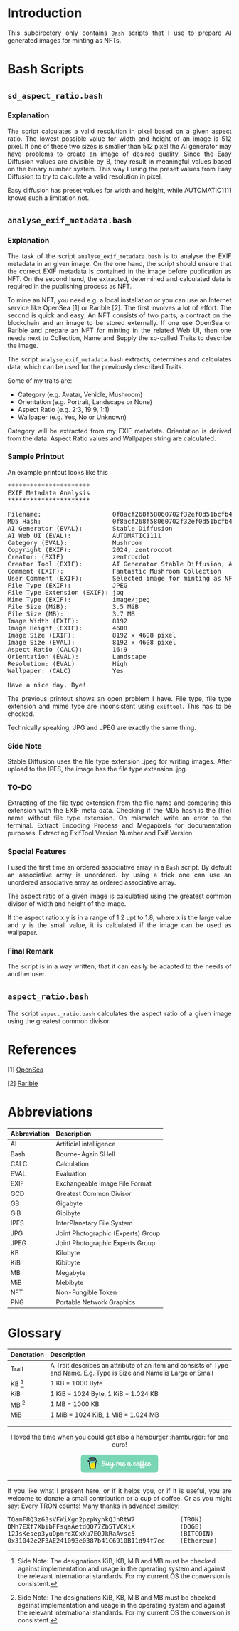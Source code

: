 # Introduction

<p align="justify">This subdirectory only contains <code>Bash</code> scripts that I use to prepare AI generated images for minting as NFTs.</p> 

# Bash Scripts

## <code>sd_aspect_ratio.bash</code>

### Explanation

<p align="justify">The script calculates a valid resolution in pixel based on a given aspect ratio. The lowest possible value for width and height of an image is 512 pixel. If one of these two sizes is smaller than 512 pixel the AI generator may have problems to create an image of desired quality. Since the Easy Diffusion values are divisible by 8, they result in meaningful values based on the binary number system. This way I using the preset values from Easy Diffusion to try to calculate a valid resolution in pixel.</p> 

<p align="justify">Easy diffusion has preset values for width and height, while AUTOMATIC1111 knows such a limitation not.</p> 

## <code>analyse_exif_metadata.bash</code>

### Explanation

<p align="justify">The task of the script <code>analyse_exif_metadata.bash</code> is to analyse the EXIF metadata in an given image. On the one hand, the script should ensure that the correct EXIF metadata is contained in the image before publication as NFT. On the second hand, the extracted, determined and calculated data is required in the publishing process as NFT.</p> 

<p align="justify">To mine an NFT, you need e.g. a local installation or you can use an Internet service like OpenSea [1] or Rarible [2]. The first involves a lot of effort. The second is quick and easy. An NFT consists of two parts, a contract on the blockchain and an image to be stored externally. If one use OpenSea or Rarible and prepare an NFT for minting in the related Web UI, then one needs next to Collection, Name and Supply the so-called Traits to describe the image.</p> 

<p align="justify">The script <code>analyse_exif_metadata.bash</code> extracts, determines and calculates data, which can be used for the previously described Traits.</p>

Some of my traits are:
- Category (e.g. Avatar, Vehicle, Mushroom)
- Orientation (e.g. Portrait, Landscape or None)
- Aspect Ratio (e.g. 2:3, 19:9, 1:1)
- Wallpaper (e.g. Yes, No or Unknown)

<p align="justify">Category will be extracted from my EXIF metadata. Orientation is derived from the data. Aspect Ratio values and Wallpaper string are calculated.</p>  

### Sample Printout

An example printout looks like this

<pre>
**********************
EXIF Metadata Analysis
**********************

Filename:                   0f8acf268f58060702f32ef0d51bcfb4.jpeg
MD5 Hash:                   0f8acf268f58060702f32ef0d51bcfb4
AI Generator (EVAL):        Stable Diffusion
AI Web UI (EVAL):           AUTOMATIC1111
Category (EVAL):            Mushroom
Copyright (EXIF):           2024, zentrocdot
Creator: (EXIF)             zentrocdot
Creator Tool (EXIF):        AI Generator Stable Diffusion, AI WebUI AUTOMATIC1111
Comment (EXIF):             Fantastic Mushroom Collection
User Comment (EXIF):        Selected image for minting as NFT
File Type (EXIF):           JPEG
File Type Extension (EXIF): jpg
Mime Type (EXIF):           image/jpeg
File Size (MiB):            3.5 MiB
File Size (MB):             3.7 MB
Image Width (EXIF):         8192
Image Height (EXIF):        4608
Image Size (EXIF):          8192 x 4608 pixel
Image Size (EVAL):          8192 x 4608 pixel
Aspect Ratio (CALC):        16:9
Orientation (EVAL):         Landscape
Resolution: (EVAL)          High
Wallpaper: (CALC)           Yes

Have a nice day. Bye!</pre>

<p align="justify">The previous printout shows an open problem I have. File type, file type extension and mime type are inconsistent using <code>exiftool</code>. This has to be checked.</p>

<p align="justify">Technically speaking, JPG and JPEG are exactly the same thing.</p>

### Side Note

<p align="justify">Stable Diffusion uses the file type extension .jpeg for writing images. After upload to the IPFS, the image has the file type extension .jpg.</p>

### TO-DO

<p align="justify">Extracting of the file type extension from the file name and comparing this extension with the EXIF meta data. Checking if the MD5 hash is the (file) name without file type extension. On mismatch write an error to the terminal. Extract Encoding Process and Megapixels for documentation purposes. Extracting ExifTool Version Number and Exif Version.</p>

### Special Features

<p align="justify">I used the first time an ordered associative array in a <code>Bash</code> script. By default an associative array is unordered. by using a trick one can use an unordered associative array as ordered associative array.</p>

<p align="justify">The aspect ratio of a given image is calculatied using the greatest common divisor of width and height of the image.</p>

<p align="justify">If the aspect ratio <it>x:y</it> is in a range of 1.2 upt to 1.8, where  <it>x</it> is the large value and  <it>y</it> is the small value, it is calculated if the image can be used as wallpaper.</p>

### Final Remark

<p align="justify">The script is in a way written, that it can easily be adapted to the needs of another user.</p>

## <code>aspect_ratio.bash</code>

<p align="justify">The script <code>aspect_ratio.bash</code> calculates the aspect ratio of a given image using the greatest common divisor.</p>

# References

[1] [OpenSea](https://opensea.io/)

[2] [Rarible](https://rarible.com/)

# Abbreviations

Abbreviation | Description
:----|:------------------------------|
AI   | Artificial intelligence
Bash | Bourne-Again SHell
CALC | Calculation
EVAL | Evaluation
EXIF | Exchangeable Image File Format 
GCD  | Greatest Common Divisor
GB   | Gigabyte
GiB  | Gibibyte
IPFS | InterPlanetary File System
JPG  | Joint Photographic (Experts) Group
JPEG | Joint Photographic Experts Group
KB   | Kilobyte
KiB  | Kibibyte
MB   | Megabyte
MiB  | Mebibyte
NFT  | Non-Fungible Token
PNG  | Portable Network Graphics

# Glossary

Denotation | Description
:----------|:--------------------------------------------------------------------------------------------------------------|
Trait      | A Trait describes an attribute of an item and consists of Type and Name. E.g. Type is Size and Name is Large or Small 
KB  [^1]   | 1 KB = 1000 Byte 
KiB        | 1 KiB = 1024 Byte, 1 KiB = 1.024 KB
MB  [^1]   | 1 MB = 1000 KB
MiB        | 1 MiB = 1024 KiB, 1 MiB = 1.024 MB

<hr width="100%" size="2">

<p align="center">I loved the time when you could get also a hamburger :hamburger: for one euro!</p>

<p align="center">
<a target="_blank" href="https://www.buymeacoffee.com/zentrocdot"><img src="..\IMAGES\greeen-button.png" alt="Buy Me A Coffee" height="41" width="174"></a>
</p>
<hr width="100%" size="2">

<p align="justify">If you like what I present here, or if it helps you, or if it is useful, you are welcome to donate a small contribution or a cup of coffee. Or as you might say: Every TRON counts! Many thanks in advance! :smiley:</p>

<pre>TQamF8Q3z63sVFWiXgn2pzpWyhkQJhRtW7            (TRON)
DMh7EXf7XbibFFsqaAetdQQ77Zb5TVCXiX            (DOGE)
12JsKesep3yuDpmrcXCxXu7EQJkRaAvsc5            (BITCOIN)
0x31042e2F3AE241093e0387b41C6910B11d94f7ec    (Ethereum)</pre>

[^1]: Side Note: The designations KiB, KB, MiB and MB must be checked against implementation and usage in the operating system and against the relevant international standards. For my current OS the conversion is consistent. 

